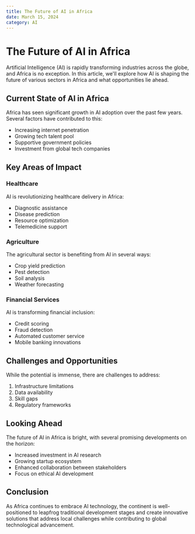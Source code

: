 ```yaml
---
title: The Future of AI in Africa
date: March 15, 2024
category: AI
---
```


# The Future of AI in Africa

Artificial Intelligence (AI) is rapidly transforming industries across the globe, and Africa is no exception. In this article, we'll explore how AI is shaping the future of various sectors in Africa and what opportunities lie ahead.

## Current State of AI in Africa

Africa has seen significant growth in AI adoption over the past few years. Several factors have contributed to this:

- Increasing internet penetration
- Growing tech talent pool
- Supportive government policies
- Investment from global tech companies

## Key Areas of Impact

### Healthcare

AI is revolutionizing healthcare delivery in Africa:

- Diagnostic assistance
- Disease prediction
- Resource optimization
- Telemedicine support

### Agriculture

The agricultural sector is benefiting from AI in several ways:

- Crop yield prediction
- Pest detection
- Soil analysis
- Weather forecasting

### Financial Services

AI is transforming financial inclusion:

- Credit scoring
- Fraud detection
- Automated customer service
- Mobile banking innovations

## Challenges and Opportunities

While the potential is immense, there are challenges to address:

1. Infrastructure limitations
2. Data availability
3. Skill gaps
4. Regulatory frameworks

## Looking Ahead

The future of AI in Africa is bright, with several promising developments on the horizon:

- Increased investment in AI research
- Growing startup ecosystem
- Enhanced collaboration between stakeholders
- Focus on ethical AI development

## Conclusion

As Africa continues to embrace AI technology, the continent is well-positioned to leapfrog traditional development stages and create innovative solutions that address local challenges while contributing to global technological advancement. 